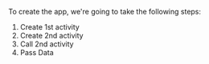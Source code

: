 To create the app, we're going to take the following steps:
1) Create 1st activity
2) Create 2nd activity
3) Call 2nd activity
4) Pass Data
